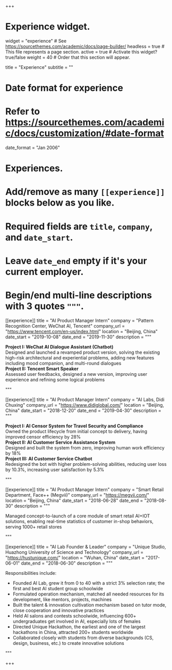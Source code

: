 +++
# Experience widget.
widget = "experience"  # See https://sourcethemes.com/academic/docs/page-builder/
headless = true  # This file represents a page section.
active = true  # Activate this widget? true/false
weight = 40  # Order that this section will appear.

title = "Experience"
subtitle = ""

# Date format for experience
#   Refer to https://sourcethemes.com/academic/docs/customization/#date-format
date_format = "Jan 2006"

# Experiences.
#   Add/remove as many `[[experience]]` blocks below as you like.
#   Required fields are `title`, `company`, and `date_start`.
#   Leave `date_end` empty if it's your current employer.
#   Begin/end multi-line descriptions with 3 quotes `"""`.
[[experience]]
  title = "AI Product Manager Intern"
  company = "Pattern Recognition Center, WeChat AI, Tencent"
  company_url = "https://www.tencent.com/en-us/index.html"
  location = "Beijing, China"
  date_start = "2019-10-08"
  date_end = "2019-11-30"
  description = """

**Project I: WeChat AI Dialogue Assistant (Chatbot)**<br>
Designed and launched a revamped product version, solving the existing high-risk architectural and experiential problems, adding new features including mood companion, and multi-round dialogues
<br>
**Project II: Tencent Smart Speaker**<br>
Assessed user feedbacks, designed a new version, improving user experience and refining some logical problems

"""

[[experience]]
  title = "AI Product Manager Intern"
  company = "AI Labs, Didi Chuxing"
  company_url = "https://www.didiglobal.com/"
  location = "Beijing, China"
  date_start = "2018-12-20"
  date_end = "2019-04-30"
  description = """

**Project I: AI Censor System for Travel Security and Compliance**<br>
Owned the product lifecycle from initial concept to delivery, having improved censor efficiency by 28%
<br>
**Project II: AI Customer Service Assistance System**<br>
Designed and built the system from zero, improving human work efficiency by 18%
<br>
**Project III: AI Customer Service Chatbot**<br>
Redesigned the bot with higher problem-solving abilities, reducing user loss by 10.3%, increasing user satisfaction by 5.3%

"""

[[experience]]
  title = "AI Product Manager Intern"
  company = "Smart Retail Department, Face++ (Megvii)"
  company_url = "https://megvii.com/"
  location = "Beijing, China"
  date_start = "2018-06-28"
  date_end = "2018-08-30"
  description = """

Managed concept-to-launch of a core module of smart retail AI+IOT solutions, enabling real-time statistics of customer in-shop behaviors, serving 1000+ retail stores

 """

[[experience]]
  title = "AI Lab Founder & Leader"
  company = "Unique Studio, Huazhong University of Science and Technology"
  company_url = "https://hustunique.com/"
  location = "Wuhan, China"
  date_start = "2017-06-01"
  date_end = "2018-06-30"
  description = """

Responsibilities include:

- Founded AI Lab, grew it from 0 to 40 with a strict 3% selection rate; the first and best AI student group schoolwide
- Formulated operation mechanism, matched all needed resources for its development, like mentors, projects, machines
- Built the talent & innovation cultivation mechanism based on tutor mode, close cooperation and innovative practices  
- Held AI salons and contests schoolwide, influencing 600+ undergraduates get involved in AI, especially lots of females
- Directed Unique Hackathon, the earliest and one of the largest hackathons in China, attracted 200+ students worldwide
- Collaborated closely with students from diverse backgrounds (CS, design, business, etc.) to create innovative solutions


 """

+++
